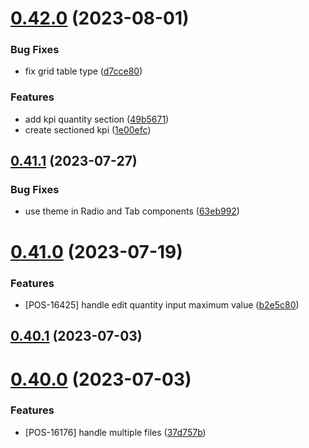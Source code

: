 # [0.42.0](https://github.com/idbi/components/compare/v0.41.1...v0.42.0) (2023-08-01)


### Bug Fixes

* fix grid table type ([d7cce80](https://github.com/idbi/components/commit/d7cce80bf0b3c81cd4d2aebcf6ff6d4dc841a986))


### Features

* add kpi quantity section ([49b5671](https://github.com/idbi/components/commit/49b567182ed5259e3b0cc6c570a811334bd0a549))
* create sectioned kpi ([1e00efc](https://github.com/idbi/components/commit/1e00efc1c476d90d086b047105b200ca056e5042))



## [0.41.1](https://github.com/idbi/components/compare/v0.41.0...v0.41.1) (2023-07-27)


### Bug Fixes

* use theme in Radio and Tab components ([63eb992](https://github.com/idbi/components/commit/63eb992d4b192e57b99913b6d86f3a679d5afb2a))



# [0.41.0](https://github.com/idbi/components/compare/v0.40.1...v0.41.0) (2023-07-19)


### Features

* [POS-16425] handle edit quantity input maximum value ([b2e5c80](https://github.com/idbi/components/commit/b2e5c8021ad147db4a782b64e9cd1864d321e1b3))



## [0.40.1](https://github.com/idbi/components/compare/v0.40.0...v0.40.1) (2023-07-03)



# [0.40.0](https://github.com/idbi/components/compare/v0.39.4...v0.40.0) (2023-07-03)


### Features

* [POS-16176] handle multiple files ([37d757b](https://github.com/idbi/components/commit/37d757bb4eae708ae885b9e6296ddeaf904088e7))



